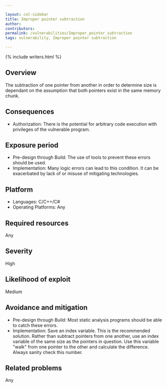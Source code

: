 ```yaml
---

layout: col-sidebar
title: Improper pointer subtraction
author: 
contributors: 
permalink: /vulnerabilities/Improper_pointer_subtraction
tags: vulnerability, Improper pointer subtraction

---
```


{% include writers.html %}

## Overview

The subtraction of one pointer from another in order to determine size is dependant on the assumption that both pointers exist in the same memory chunk.

## Consequences

- Authorization: There is the potential for arbitrary code execution with privileges of the vulnerable program.

## Exposure period

- Pre-design through Build: The use of tools to prevent these errors should be used.
- Implementation: Many logic errors can lead to this condition. It can be exacerbated by lack of or misuse of mitigating technologies.

## Platform

- Languages: C/C++/C#
- Operating Platforms: Any

## Required resources

Any

## Severity

High

## Likelihood of exploit

Medium

## Avoidance and mitigation

- Pre-design through Build: Most static analysis programs should be able to catch these errors.
- Implementation: Save an index variable. This is the recommended solution. Rather than subtract pointers from one another, use an index variable of the same size as the pointers in question. Use this variable "walk" from one pointer to the other and calculate the difference. Always sanity check this number.

## Related problems

Any
